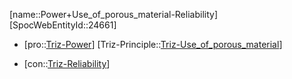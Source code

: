 ﻿---
type: TrizContradiction
aliases:
- Power+Use_of_porous_material-Reliability
license: CC BY-SA 4.0
copyright: https://github.com/SpocWeb
IsDeleted: false
IsReadOnly: false
Confidential: public
tags: 
- Triz/Contradiction
---
[name::Power+Use_of_porous_material-Reliability]
[SpocWebEntityId::24661]
+ [pro::[Triz-Power](tech/Triz/Parameter/Triz-Power.md)]
[Triz-Principle::[Triz-Use_of_porous_material](tech/Triz/Principle/Triz-Use_of_porous_material.md)]
- [con::[Triz-Reliability](tech/Triz/Parameter/Triz-Reliability.md)]


